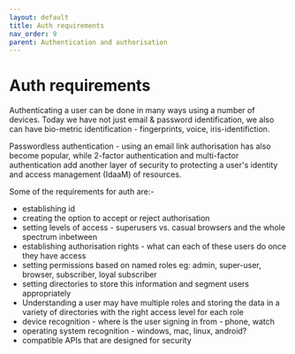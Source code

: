 ```yaml
---
layout: default
title: Auth requirements
nav_order: 9
parent: Authentication and authorisation
---
```


# Auth requirements

Authenticating a user can be done in many ways using a number of devices. Today we have not just email & password identification, we also can have bio-metric identification - fingerprints, voice, iris-identifiction.

Passwordless authentication - using an email link authorisation has also become popular, while 2-factor authentication and multi-factor authentication add another layer of security to protecting a user's identity and access management (IdaaM) of resources.

Some of the requirements for auth are:-

- establishing id
- creating the option to accept or reject authorisation
- setting levels of access - superusers vs. casual browsers and the whole spectrum inbetween
- establishing authorisation rights - what can each of these users do once they have access
- setting permissions based on named roles eg: admin, super-user, browser, subscriber, loyal subscriber
- setting directories to store this information and segment users appropriately
- Understanding a user may have multiple roles and storing the data in a variety of directories with the right access level for each role
- device recognition - where is the user signing in from - phone, watch
- operating system recognition - windows, mac, linux, android?
- compatible APIs that are designed for security 
